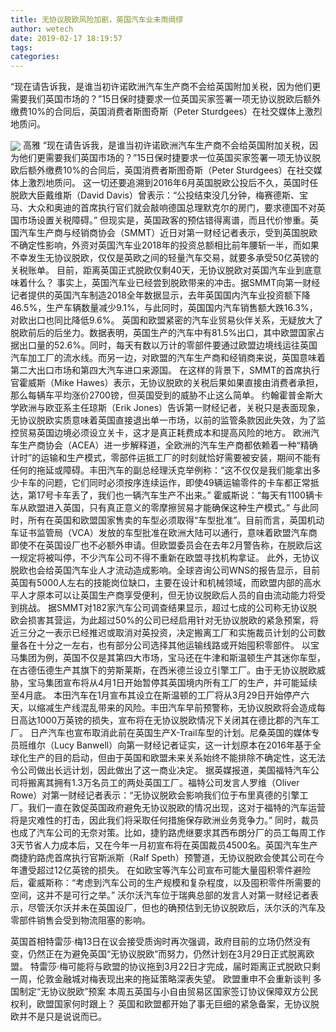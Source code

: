 ```yaml
---
title: 无协议脱欧风险加剧，英国汽车业未雨绸缪
author: wetech
date: 2019-02-17 18:19:57
tags: 
categories: 
---
```

“现在请告诉我，是谁当初许诺欧洲汽车生产商不会给英国附加关税，因为他们更需要我们英国市场的？”15日保时捷要求一位英国买家签署一项无协议脱欧后额外缴费10%的合同后，英国消费者斯图奇斯（Peter Sturdgees）在社交媒体上激烈地质问。
<!-- more -->
<img align="center" border="0" src="https://imgcdn.yicai.com/uppics/images/2019/02/7d77280f19cd5a990aeabc0a5a98117c.jpg" />
高雅
“现在请告诉我，是谁当初许诺欧洲汽车生产商不会给英国附加关税，因为他们更需要我们英国市场的？”15日保时捷要求一位英国买家签署一项无协议脱欧后额外缴费10%的合同后，英国消费者斯图奇斯（Peter Sturdgees）在社交媒体上激烈地质问。
这一切还要追溯到2016年6月英国脱欧公投后不久，英国时任脱欧大臣戴维斯（David Davis）曾表示：“公投结束没几分钟，梅赛德斯、宝马、大众和奥迪的首席执行官们就会敲响德国总理默克尔的房门，要求德国不对英国市场设置关税障碍。”
但现实是，英国政客的预估错得离谱，而且代价惨重。英国汽车生产商与经销商协会（SMMT）近日对第一财经记者表示，受到英国脱欧不确定性影响，外资对英国汽车业2018年的投资总额相比前年腰斩一半，而如果不幸发生无协议脱欧，仅仅是英欧之间的轻量汽车交易，就要多承受50亿英镑的关税账单。
目前，距离英国正式脱欧仅剩40天，无协议脱欧对英国汽车业到底意味着什么？
事实上，英国汽车业已经尝到脱欧带来的冲击。据SMMT向第一财经记者提供的英国汽车制造2018全年数据显示，去年英国国内汽车业投资额下降46.5%，生产车辆数量减少9.1%，与此同时，英国国内汽车销售额大跌16.3%，对欧出口也同比降低9.6%。
英国和欧盟紧密的汽车业贸易伙伴关系，无疑放大了脱欧前后的后坐力。数据表明，英国生产的汽车中有81.5%出口，其中欧盟国家占据出口量的52.6%。同时，每天有数以万计的零部件要通过欧盟边境线运往英国汽车加工厂的流水线。而另一边，对欧盟的汽车生产商和经销商来说，英国意味着第二大出口市场和第四大汽车进口来源国。
在这样的背景下，SMMT的首席执行官霍威斯（Mike Hawes）表示，无协议脱欧的关税后果如果直接由消费者承担，那么每辆车平均涨价2700镑，但英国受到的威胁不止这么简单。
约翰霍普金斯大学欧洲与欧亚系主任琼斯（Erik Jones）告诉第一财经记者，关税只是表面现象，无协议脱欧实质意味着英国直接退出单一市场，以前的监管条款因此失效，为了监控贸易英国边境必须设立关卡，这才是真正耗费成本和提高风险的地方。
欧洲汽车生产商协会（ACEA）进一步解释道，全欧洲的汽车生产商都依赖着一种“精确计时”的运输和生产模式，零部件运抵工厂的时刻就恰好需要被安装，期间不能有任何的拖延或障碍。丰田汽车的副总经理沃克举例称：“这不仅仅是我们能拿出多少卡车的问题，它们同时必须按序连续运作，即使49辆运输零件的卡车都正常抵达，第17号卡车丢了，我们也一辆汽车生产不出来。”
霍威斯说：“每天有1100辆卡车从欧盟进入英国，只有真正意义的零摩擦贸易才能确保这种生产模式。”
与此同时，所有在英国和欧盟国家售卖的车型必须取得“车型批准”。目前而言，英国机动车证书监管局（VCA）发放的车型批准在欧洲大陆可以通行，意味着欧盟汽车商即使不在英国设厂也不必额外申请。但欧盟委员会在去年2月警告称，在脱欧后这一规定将被叫停，不少汽车公司不得不重新在欧盟寻找机构拿证。
此外，无协议脱欧也会给英国汽车业人才流动造成影响。全球咨询公司WNS的报告显示，目前英国有5000人左右的技能岗位缺口，主要在设计和机械领域，而欧盟内部的高水平人才原本可以让英国生产商享受便利，但无协议脱欧后人员的自由流动能力将受到挑战。
据SMMT对182家汽车公司调查结果显示，超过七成的公司称无协议脱欧会损害其营运，为此超过50%的公司已经启用针对无协议脱欧的紧急预案，将近三分之一表示已经推迟或取消对英投资，决定搬离工厂和实施裁员计划的公司数量各在十分之一左右，也有部分公司选择其他运输线路或开始囤积零部件。
以宝马集团为例，英国不仅是其第四大市场，宝马还在牛津和斯温顿生产其迷你车型，在古德伍德生产其旗下的劳斯莱斯，在西米德兰设立引擎工厂。由于无协议脱欧威胁，宝马集团宣布将从4月1日开始暂停其英国境内所有工厂的生产，并可能延续至4月底。
本田汽车在1月宣布其设立在斯温顿的工厂将从3月29日开始停产六天，以缩减生产线混乱带来的风险。丰田汽车早前预警称，无协议脱欧将会造成每日高达1000万英镑的损失，宣布将在无协议脱欧情况下关闭其在德比郡的汽车工厂。
日产汽车也宣布取消此前在英国生产X-Trail车型的计划。尼桑英国的媒体专员班维尔（Lucy Banwell）向第一财经记者证实，这一计划原本在2016年基于全球化生产的目的启动，但由于英国和欧盟未来关系始终不能排除不确定性，这无法令公司做出长远计划，因此做出了这一商业决定。
据英媒报道，美国福特汽车公司将搬离其拥有1.3万名员工的两处英国工厂。福特公司发言人罗维（Oliver Rowe）对第一财经记者表示：“无协议脱欧会影响我们位于布里真德的引擎工厂。我们一直在敦促英国政府避免无协议脱欧的情况出现，这对于福特的汽车运营将是灾难性的打击，因此我们将采取任何措施保存欧洲业务竞争力。”
同时，裁员也成了汽车公司的无奈对策。比如，捷豹路虎继要求其西布朗分厂的员工每周工作3天节省人力成本后，又在今年一月初宣布将在英国裁员4500名。英国汽车生产商捷豹路虎首席执行官斯派斯（Ralf Speth）预警道，无协议脱欧会使其公司在今年遭受超过12亿英镑的损失。
在如欧宝等汽车公司宣布可能大量囤积零件避险后，霍威斯称：“考虑到汽车公司的生产规模和复杂程度，以及囤积零件所需要的空间，这并不是可行之举。”
沃尔沃汽车位于瑞典总部的发言人对第一财经记者表示，尽管沃尔沃并未在英国设厂，但也的确预估到无协议脱欧后，沃尔沃的汽车及零部件销售会受到物流阻塞的影响。
 
 
英国首相特雷莎·梅13日在议会接受质询时再次强调，政府目前的立场仍然没有变，仍然正在为避免英国“无协议脱欧”而努力，仍然计划在3月29日正式脱离欧盟。
特雷莎·梅可能将与欧盟的协议拖到3月22日才完成，届时距离正式脱欧只剩一周，伦敦金融城对梅表现出来的拖延策略深表失望。
欧盟重申不会重新谈判 多国制定“无协议脱欧”预案
本周五英国与小自由贸易区国家签订协议保障双方公民权利，欧盟国家何时跟上？
英国和欧盟都开始了事无巨细的紧急备案，无协议脱欧并不是只是说说而已。
